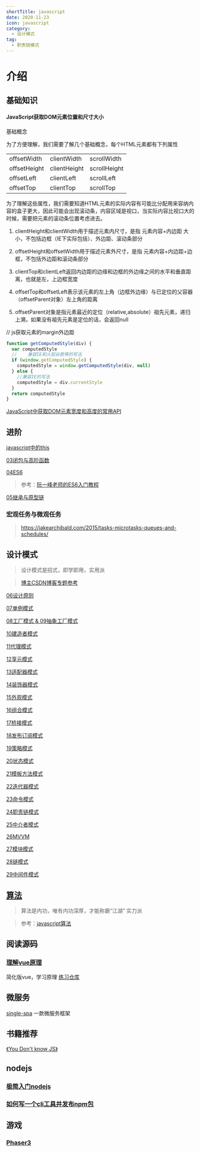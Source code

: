 ```yaml
---
shortTitle: javascript
date: 2020-11-23
icon: javascript
category:
  - 设计模式
tag:
  - 职责链模式
---
```


# 介绍

## 基础知识


#### JavaScript获取DOM元素位置和尺寸大小
基础概念

为了方便理解，我们需要了解几个基础概念，每个HTML元素都有下列属性


|      |      |      |
| ---- | ---- | ---- |
|offsetWidth|clientWidth|scrollWidth|
|offsetHeight|clientHeight|scrollHeight|
|offsetLeft|clientLeft|scrollLeft|
|offsetTop|clientTop|scrollTop|

为了理解这些属性，我们需要知道HTML元素的实际内容有可能比分配用来容纳内容的盒子更大，因此可能会出现滚动条，内容区域是视口，当实际内容比视口大的时候，需要把元素的滚动条位置考虑进去。

1. clientHeight和clientWidth用于描述元素内尺寸，是指 元素内容+内边距 大小，不包括边框（IE下实际包括）、外边距、滚动条部分

2. offsetHeight和offsetWidth用于描述元素外尺寸，是指 元素内容+内边距+边框，不包括外边距和滚动条部分

3. clientTop和clientLeft返回内边距的边缘和边框的外边缘之间的水平和垂直距离，也就是左，上边框宽度

4. offsetTop和offsetLeft表示该元素的左上角（边框外边缘）与已定位的父容器（offsetParent对象）左上角的距离

5. offsetParent对象是指元素最近的定位（relative,absolute）祖先元素，递归上溯，如果没有祖先元素是定位的话，会返回null

// js获取元素的margin外边距
```js
function getComputedStyle(div) {
  var computedStyle
  //    兼容IE和火狐谷歌等的写法
  if (window.getComputedStyle) {
    computedStyle = window.getComputedStyle(div, null)
  } else {
    //兼容IE的写法
    computedStyle = div.currentStyle
  }
  return computedStyle
}
```

[JavaScript中获取DOM元素宽度和高度的常用API](https://lele3.github.io/2019/12/13/JavaScript%E4%B8%AD%E8%8E%B7%E5%8F%96DOM%E5%85%83%E7%B4%A0%E5%AE%BD%E5%BA%A6%E5%92%8C%E9%AB%98%E5%BA%A6%E7%9A%84%E5%B8%B8%E7%94%A8API.html)
## 进阶
[javascript中的this](./this/)

[03闭包与高阶函数](./03闭包与高阶函数/)

[04ES6](./04ES6/)
> 参考：[阮一峰老师的ES6入门教程](http://es6.ruanyifeng.com/)

[05继承与原型链](./05继承与原型链/)

### 宏观任务与微观任务
> https://jakearchibald.com/2015/tasks-microtasks-queues-and-schedules/

## 设计模式
> 设计模式是招式，即学即用，实用派

> [博主CSDN博客专题参考](https://blog.csdn.net/example440982/category_9291871.html)

[06设计原则](./06设计原则/)

[07单例模式](./07单例模式/)

[08工厂模式 & 09抽象工厂模式](./08工厂模式/)

[10建造者模式](./10建造者模式/)

[11代理模式](./11代理模式/)

[12享元模式](./12享元模式/)

[13适配器模式](./13适配器模式/)

[14装饰器模式](./14装饰器模式/)

[15外观模式](./15外观模式/)

[16组合模式](./16组合模式/)

[17桥接模式](./17桥接模式/)

[18发布订阅模式](./18发布订阅模式/)

[19策略模式](./19策略模式/)

[20状态模式](./20状态模式/)

[21模板方法模式](./21模板方法模式/)

[22迭代器模式](./22迭代器模式/)

[23命令模式](./23命令模式/)

[24职责链模式](./24职责链模式/)

[25中介者模式](./25中介者模式/)

[26MVVM](./26MVVM/)

[27模块模式](./27模块模式/)

[28链模式](./28链模式/)

[29中间件模式](./29中间件模式/)

## [算法](../algo/)
> 算法是内功，唯有内功深厚，才能称霸“江湖” 实力派

> 参考：[javascript算法](https://github.com/trekhleb/javascript-algorithms)

## 阅读源码

### [理解vue原理](../readvue/)

简化版vue，学习原理
[练习仓库](https://gitee.com/hotsuitor/understand_vue)

## 微服务

[single-spa](https://single-spa.js.org/) 一款微服务框架


## 书籍推荐

[《You Don't know JS》](https://github.com/getify/You-Dont-Know-JS/blob/2nd-ed/get-started/README.md)


## nodejs

### [极简入门nodejs](https://www.yuque.com/sunluyong/node/stream)
### [如何写一个cli工具并发布npm包](./nodejs/npm)

## 游戏

### [Phaser3](./phaser)
